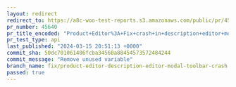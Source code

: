 ```yaml
---
layout: redirect
redirect_to: https://a8c-woo-test-reports.s3.amazonaws.com/public/pr/45640/api/index.html
pr_number: 45640
pr_title_encoded: "Product+Editor%3A+Fix+crash+in+description+editor+modal+with+Gutenberg+17.9"
pr_test_type: api
last_published: "2024-03-15 20:51:13 +0000"
commit_sha: 50dc701061406fcba34560a88454573572484244
commit_message: "Remove unused variable"
branch_name: fix/product-editor-description-editor-modal-toolbar-crash
passed: true
---
```

